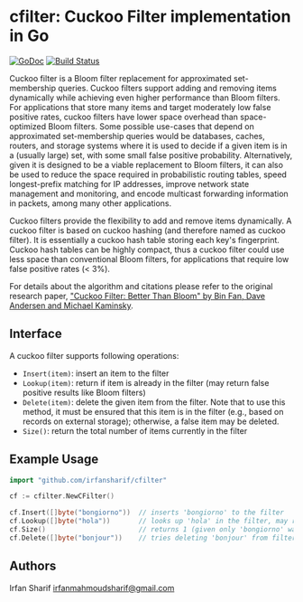 # cfilter: Cuckoo Filter implementation in Go

[![GoDoc](https://godoc.org/github.com/irfansharif/cfilter?status.svg)](https://godoc.org/github.com/irfansharif/cfilter)
[![Build Status](https://travis-ci.org/irfansharif/cfilter.svg?branch=master)](https://travis-ci.org/irfansharif/cfilter)

Cuckoo filter is a Bloom filter replacement for approximated set-membership
queries. Cuckoo filters support adding and removing items dynamically while
achieving even higher performance than Bloom filters. For applications that
store many items and target moderately low false positive rates, cuckoo filters
have lower space overhead than space-optimized Bloom filters.
Some possible use-cases that depend on approximated set-membership queries
would be databases, caches, routers, and storage systems where it is used to
decide if a given item is in a (usually large) set, with some small false
positive probability. Alternatively, given it is designed to be a viable
replacement to Bloom filters, it can also be used to reduce the space required
in probabilistic routing tables, speed longest-prefix matching for IP
addresses, improve network state management and monitoring, and encode
multicast forwarding information in packets, among many other applications.

Cuckoo filters provide the flexibility to add and remove items dynamically. A
cuckoo filter is based on cuckoo hashing (and therefore named as cuckoo
filter).  It is essentially a cuckoo hash table storing each key's fingerprint.
Cuckoo hash tables can be highly compact, thus a cuckoo filter could use less
space than conventional Bloom filters, for applications that require low false
positive rates (< 3%).

For details about the algorithm and citations please refer to the original
research paper, ["Cuckoo Filter: Better Than Bloom" by Bin Fan, Dave Andersen
and Michael Kaminsky](https://www.cs.cmu.edu/~dga/papers/cuckoo-conext2014.pdf).

## Interface
A cuckoo filter supports following operations:

*  `Insert(item)`: insert an item to the filter
*  `Lookup(item)`: return if item is already in the filter (may return false
   positive results like Bloom filters)
*  `Delete(item)`: delete the given item from the filter. Note that to use this
   method, it must be ensured that this item is in the filter (e.g., based on
   records on external storage); otherwise, a false item may be deleted.
*  `Size()`: return the total number of items currently in the filter

## Example Usage
```go
import "github.com/irfansharif/cfilter"

cf := cfilter.NewCFilter()

cf.Insert([]byte("bongiorno"))  // inserts 'bongiorno' to the filter
cf.Lookup([]byte("hola"))       // looks up 'hola' in the filter, may return false positive
cf.Size()                       // returns 1 (given only 'bongiorno' was added)
cf.Delete([]byte("bonjour"))    // tries deleting 'bonjour' from filter, may delete false item
```

## Authors
Irfan Sharif <irfanmahmoudsharif@gmail.com>
